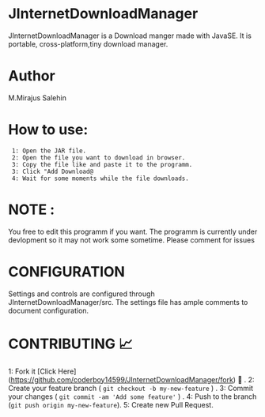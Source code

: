 # JInternetDownloadManager
JInternetDownloadManager is a Download manger made with JavaSE.
It is portable, cross-platform,tiny download manager.
# Author 
 M.Mirajus Salehin
# How to use: 
     1: Open the JAR file.
     2: Open the file you want to download in browser.
     3: Copy the file like and paste it to the programm.
     3: Click "Add Download@
     4: Wait for some moments while the file downloads.
# NOTE : 
 You free to edit this programm if you want.
 The programm is currently under devlopment so it may not work some sometime. Please comment for issues
 # CONFIGURATION
 Settings and controls are configured through JInternetDownloadManager/src. The settings file has ample comments to document configuration.
# CONTRIBUTING :chart_with_upwards_trend:
1: Fork it [Click Here] (https://github.com/coderboy14599/JInternetDownloadManager/fork) :fork_and_knife: .
2: Create your feature branch ( ``` git checkout -b my-new-feature ```  ) .
3: Commit your changes ( ``` git commit -am 'Add some feature' ``` ) .
4: Push to the branch (``` git push origin my-new-feature ```).
5: Create new Pull Request.
